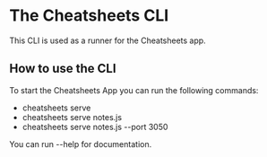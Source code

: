 # The Cheatsheets CLI
This CLI is used as a runner for the Cheatsheets app.


## How to use the CLI
To start the Cheatsheets App you can run the following commands: 
 - cheatsheets serve
 - cheatsheets serve notes.js
 - cheatsheets serve notes.js --port 3050
  
You can run --help for documentation.


